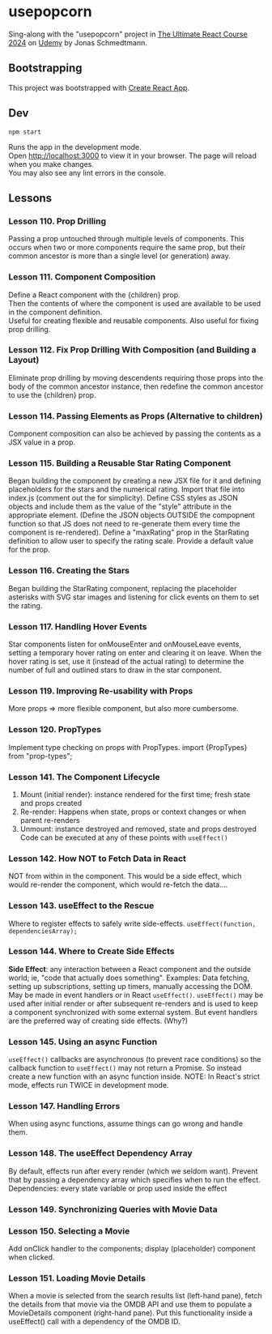 # usepopcorn
Sing-along with the "usepopcorn" project in  [The Ultimate React Course 2024](https://www.udemy.com/course/the-ultimate-react-course/) 
on [Udemy](https://udemy.com) by Jonas Schmedtmann.

## Bootstrapping
This project was bootstrapped with [Create React App](https://github.com/facebook/create-react-app).
 
## Dev

`npm start`

Runs the app in the development mode.\
Open [http://localhost:3000](http://localhost:3000) to view it in your browser.
The page will reload when you make changes.\
You may also see any lint errors in the console.

## Lessons
### Lesson 110. Prop Drilling
Passing a prop untouched through multiple levels of components.
This occurs when two or more components require the same prop,
but their common ancestor is more than a single level (or generation) away.

### Lesson 111. Component Composition
Define a React component with the {children} prop.  
Then the contents of where the component is used
are available to be used in the component definition.  
Useful for creating flexible and reusable components.
Also useful for fixing prop drilling.

### Lesson 112. Fix Prop Drilling With  Composition (and Building a Layout)
Eliminate prop drilling by moving descendents requiring those props 
into the body of the common ancestor instance, then redefine the common ancestor
to use the {children} prop.

### Lesson 114. Passing Elements as Props (Alternative to children)
Component composition can also be achieved by passing the contents 
as a JSX value in a prop.

### Lesson 115. Building a Reusable Star Rating Component
Began building the component by creating a new JSX file for it 
and defining placeholders for the stars and the numerical rating.
Import that file into index.js (comment out the <App> for simplicity).
Define CSS styles as JSON objects and include them 
as the value of the "style" attribute in the appropriate element.
(Define the JSON objects OUTSIDE the compopnent function 
so that JS does not need to re-generate them every time the component is re-rendered).
Define a "maxRating" prop in the StarRating definition
to allow user to specify the rating scale.
Provide a default value for the prop.

### Lesson 116. Creating the Stars
Began building the StarRating component, replacing the placeholder asterisks with SVG star images
and listening for click events on them to set the rating.

### Lesson 117. Handling Hover Events
Star components listen for onMouseEnter and onMouseLeave events, setting a temporary hover rating
on enter and clearing it on leave.  When the hover rating is set, use it (instead of the actual rating)
to determine the number of full and outlined stars to draw in the star component.

### Lesson 119. Improving Re-usability with Props
More props => more flexible component, but also more cumbersome. 

### Lesson 120. PropTypes
Implement type checking on props with PropTypes. 
import {PropTypes} from "prop-types";

### Lesson 141. The Component Lifecycle
1) Mount (initial render): instance rendered for the first time; fresh state and props created
2) Re-render: Happens when state, props or context changes or when parent re-renders
3) Unmount: instance destroyed and removed, state and props destroyed
Code can be executed at any of these points with `useEffect()`

### Lesson 142. How NOT to Fetch Data in React
NOT from within in the component.
This would be a side effect, which would re-render the component, which would re-fetch the data....

### Lesson 143. useEffect to the Rescue
Where to register effects to safely write side-effects.
`useEffect(function, dependenciesArray);`

### Lesson 144. Where to Create Side Effects
**Side Effect**: any interaction between a React component and the outside world; 
ie, "code that actually does something".
Examples: Data fetching, setting up subscriptions, setting up timers, manually accessing the DOM.
May be made in event handlers or in React `useEffect()`.
`useEffect()` may be used after initial render or after subsequent re-renders 
and is used to keep a component synchronized with some external system.
But event handlers are the preferred way of creating side effects. (Why?)

### Lesson 145. Using an async Function

`useEffect()` callbacks are asynchronous (to prevent race conditions)
so the callback function to `useEffect()` may not return a Promise.
So instead create a new function with an async function inside.
NOTE: In React's strict mode, effects run TWICE in development mode.

### Lesson 147. Handling Errors

When using async functions, assume things can go wrong and handle them.

### Lesson 148. The useEffect Dependency Array

By default, effects run after every render (which we seldom want).
Prevent that by passing a dependency array which specifies when to run the effect.
Dependencies: every state variable or prop used inside the effect

### Lesson 149. Synchronizing Queries with Movie Data

### Lesson 150. Selecting a Movie

Add onClick handler to the <MovieList> components;
display <MovieDetail> (placeholder) component when clicked.

### Lesson 151. Loading Movie Details

When a movie is selected from the search results list (left-hand pane),
fetch the details from that movie via the OMDB API
and use them to populate a MovieDetails component (right-hand pane).
Put this functionality inside a useEffect() call with a dependency of the OMDB ID.

